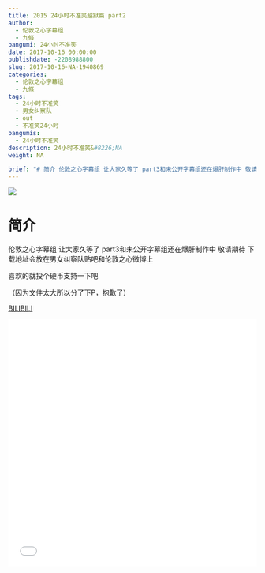 ```yaml
---
title: 2015 24小时不准笑越狱篇 part2
author: 
  - 伦敦之心字幕组
  - 九條
bangumi: 24小时不准笑
date: 2017-10-16 00:00:00
publishdate: -2208988800
slug: 2017-10-16-NA-1940869
categories: 
  - 伦敦之心字幕组
  - 九條
tags: 
  - 24小时不准笑
  - 男女纠察队
  - out
  - 不准笑24小时
bangumis: 
  - 24小时不准笑
description: 24小时不准笑&#8226;NA
weight: NA

brief: "# 简介 伦敦之心字幕组 让大家久等了 part3和未公开字幕组还在爆肝制作中 敬请期待 下载地址会放在男女纠察队贴吧和伦敦之心微博上 喜欢的就投个硬币支持一下吧 （因为文件太大所以分了下P，抱歉了）"
---
```


![](https://i.imgur.com/Q7iyLSl.jpg)

# 简介  
伦敦之心字幕组 让大家久等了 part3和未公开字幕组还在爆肝制作中 敬请期待  下载地址会放在男女纠察队贴吧和伦敦之心微博上


喜欢的就投个硬币支持一下吧


（因为文件太大所以分了下P，抱歉了）

  [BILIBILI](https://www.bilibili.com/video/av1940869/)


<div class="vcontainer">  <iframe class='video' src="//www.bilibili.com/blackboard/player.html?aid=1940869" width="100%" height="500" frameborder="0" allowfullscreen="allowfullscreen"></iframe></div>
